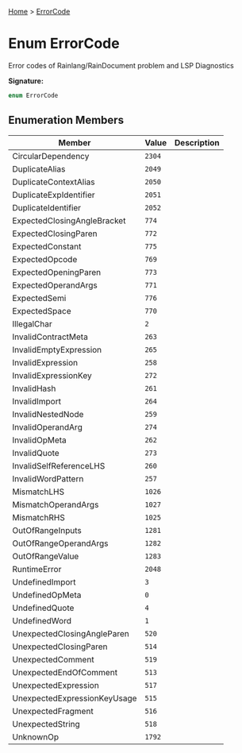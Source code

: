 [Home](../index.md) &gt; [ErrorCode](./errorcode.md)

# Enum ErrorCode

Error codes of Rainlang/RainDocument problem and LSP Diagnostics

<b>Signature:</b>

```typescript
enum ErrorCode 
```

## Enumeration Members

|  Member | Value | Description |
|  --- | --- | --- |
|  CircularDependency | `2304` |  |
|  DuplicateAlias | `2049` |  |
|  DuplicateContextAlias | `2050` |  |
|  DuplicateExpIdentifier | `2051` |  |
|  DuplicateIdentifier | `2052` |  |
|  ExpectedClosingAngleBracket | `774` |  |
|  ExpectedClosingParen | `772` |  |
|  ExpectedConstant | `775` |  |
|  ExpectedOpcode | `769` |  |
|  ExpectedOpeningParen | `773` |  |
|  ExpectedOperandArgs | `771` |  |
|  ExpectedSemi | `776` |  |
|  ExpectedSpace | `770` |  |
|  IllegalChar | `2` |  |
|  InvalidContractMeta | `263` |  |
|  InvalidEmptyExpression | `265` |  |
|  InvalidExpression | `258` |  |
|  InvalidExpressionKey | `272` |  |
|  InvalidHash | `261` |  |
|  InvalidImport | `264` |  |
|  InvalidNestedNode | `259` |  |
|  InvalidOperandArg | `274` |  |
|  InvalidOpMeta | `262` |  |
|  InvalidQuote | `273` |  |
|  InvalidSelfReferenceLHS | `260` |  |
|  InvalidWordPattern | `257` |  |
|  MismatchLHS | `1026` |  |
|  MismatchOperandArgs | `1027` |  |
|  MismatchRHS | `1025` |  |
|  OutOfRangeInputs | `1281` |  |
|  OutOfRangeOperandArgs | `1282` |  |
|  OutOfRangeValue | `1283` |  |
|  RuntimeError | `2048` |  |
|  UndefinedImport | `3` |  |
|  UndefinedOpMeta | `0` |  |
|  UndefinedQuote | `4` |  |
|  UndefinedWord | `1` |  |
|  UnexpectedClosingAngleParen | `520` |  |
|  UnexpectedClosingParen | `514` |  |
|  UnexpectedComment | `519` |  |
|  UnexpectedEndOfComment | `513` |  |
|  UnexpectedExpression | `517` |  |
|  UnexpectedExpressionKeyUsage | `515` |  |
|  UnexpectedFragment | `516` |  |
|  UnexpectedString | `518` |  |
|  UnknownOp | `1792` |  |

